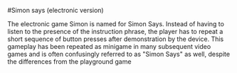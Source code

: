 #Simon says (electronic version)

The electronic game Simon is named for Simon Says. Instead of having to listen to the presence of the instruction phrase, the player has to repeat a short sequence of button presses after demonstration by the device. This gameplay has been repeated as minigame in many subsequent video games and is often confusingly referred to as "Simon Says" as well, despite the differences from the playground game
